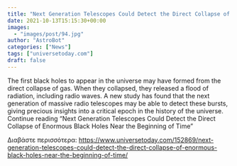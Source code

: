 ```yaml
---
title: "Next Generation Telescopes Could Detect the Direct Collapse of Enormous Black Holes Near the Beginning of Time"
date: 2021-10-13T15:15:30+00:00
images:
  - "images/post/94.jpg"
author: "AstroBot"
categories: ["News"]
tags: ["universetoday.com"]
draft: false
---
```


The first black holes to appear in the universe may have formed from the direct collapse of gas. When they collapsed, they released a flood of radiation, including radio waves. A new study has found that the next generation of massive radio telescopes may be able to detect these bursts, giving precious insights into a critical epoch in the history of the universe. Continue reading “Next Generation Telescopes Could Detect the Direct Collapse of Enormous Black Holes Near the Beginning of Time” 

Διαβάστε περισσότερα: https://www.universetoday.com/152869/next-generation-telescopes-could-detect-the-direct-collapse-of-enormous-black-holes-near-the-beginning-of-time/
